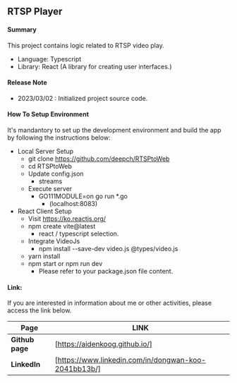 ## RTSP Player

#### Summary

This project contains logic related to RTSP video play.

- Language: Typescript
- Library: React (A library for creating user interfaces.)

#### Release Note

- 2023/03/02 : Initialized project source code.

#### How To Setup Environment

It's mandantory to set up the development environment and build the app by following the instructions below:

- Local Server Setup
  - git clone https://github.com/deepch/RTSPtoWeb
  - cd RTSPtoWeb
  - Update config.json
    - streams
  - Execute server
    - GO111MODULE=on go run \*.go
      - (localhost:8083)
- React Client Setup
  - Visit https://ko.reactjs.org/
  - npm create vite@latest
    - react / typescript selection.
  - Integrate VideoJs
    - npm install --save-dev video.js @types/video.js
  - yarn install
  - npm start or npm run dev
    - Please refer to your package.json file content.

#### Link:

If you are interested in information about me or other activities, please access the link below.

| **Page**        | **LINK**                                             |
| --------------- | ---------------------------------------------------- |
| **Github page** | [https://aidenkoog.github.io/]                       |
| **LinkedIn**    | [https://www.linkedin.com/in/dongwan-koo-2041bb13b/] |
